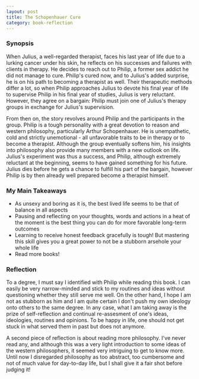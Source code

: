 ```yaml
---
layout: post
title: The Schopenhauer Cure
category: book-reflection
---
```


### Synopsis
When Julius, a well-regarded therapist, faces his last year of life due to a lurking cancer under his skin, he reflects on his successes and failures with clients in therapy. He decides to reach out to Philip, a former sex addict he did not manage to cure. Philip's cured now, and to Julius's added surprise, he is on his path to becoming a therapist as well. Their therapeutic methods differ a lot, so when Philip approaches Julius to devote his final year of life to supervise Philip in his final year of studies, Julius is very reluctant. However, they agree on a bargain: Philip must join one of Julius's therapy groups in exchange for Julius's supervision.

From then on, the story revolves around Philip and the participants in the group. Philip is a tough personality with a great devotion to reason and western philosophy, particularly Arthur Schopenhauer. He is unempathetic, cold and strictly unemotional - all unfavorable traits to be in therapy or to become a therapist. Although the group eventually softens him, his insights into philosophy also provide many members with a new outlook on life. Julius's experiment was thus a success, and Philip, although extremely reluctant at the beginning, seems to have gained something for his future. Julius dies before he gets a chance to fulfill his part of the bargain, however Philip is by then already well prepared become a therapist himself.

### My Main Takeaways
-   As unsexy and boring as it is, the best lived life seems to be that of balance in all aspects
-   Pausing and reflecting on your thoughts, words and actions in a heat of the moment is the best thing you can do for more favorable long-term outcomes
-   Learning to receive honest feedback gracefully is tough! But mastering this skill gives you a great power to not be a stubborn arsehole your whole life
-   Read more books!

### Reflection
To a degree, I must say I identified with Philip while reading this book. I can easily be very narrow-minded and stick to my routines and ideas without questioning whether they still serve me well. On the other hand, I hope I am not as stubborn as him and I am quite certain I don't push my own ideology onto others to the same degree. In any case, what I am taking away is the prize of self-reflection and continual re-assesment of one's ideas, ideologies, routines and opinions. To be happy in life, one should not get stuck in what served them in past but does not anymore.

A second piece of reflection is about reading more philosophy. I've never read any, and although this was a very light introduction to some ideas of the western philosophers, it seemed very intriguing to get to know more. Until now I disregarded philosophy as too abstract, too cumbersome and not of much value for day-to-day life, but I shall give it a fair shot before judging it!

‍